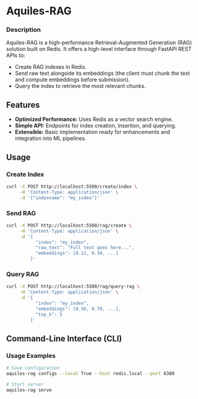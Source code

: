 # Aquiles-RAG

### Description
Aquiles-RAG is a high-performance Retrieval-Augmented Generation (RAG) solution built on Redis. It offers a high-level interface through FastAPI REST APIs to:

* Create RAG indexes in Redis.
* Send raw text alongside its embeddings (the client must chunk the text and compute embeddings before submission).
* Query the index to retrieve the most relevant chunks.

## Features

* **Optimized Performance:** Uses Redis as a vector search engine.
* **Simple API:** Endpoints for index creation, insertion, and querying.
* **Extensible:** Basic implementation ready for enhancements and integration into ML pipelines.


## Usage

### Create Index

```bash
curl -X POST http://localhost:5500/create/index \
     -H 'Content-Type: application/json' \
     -d '{"indexname": "my_index"}'
```

### Send RAG

```bash
curl -X POST http://localhost:5500/rag/create \
     -H 'Content-Type: application/json' \
     -d '{
           "index": "my_index",
           "raw_text": "Full text goes here...",
           "embeddings": [0.12, 0.34, ...]
         }'
```

### Query RAG

```bash
curl -X POST http://localhost:5500/rag/query-rag \
     -H 'Content-Type: application/json' \
     -d '{
           "index": "my_index",
           "embeddings": [0.56, 0.78, ...],
           "top_k": 5
         }'
```

## Command-Line Interface (CLI)

### Usage Examples

```bash
# Save configuration
aquiles-rag configs --local True --host redis.local --port 6380

# Start server
aquiles-rag serve
```